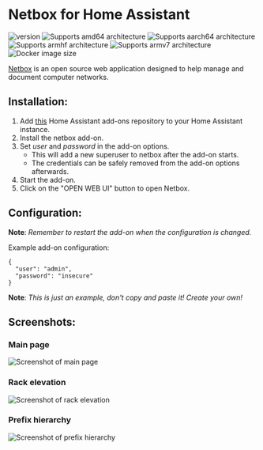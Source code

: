 # Netbox for Home Assistant

![version][version-shield]
![Supports amd64 architecture][amd64-shield]
![Supports aarch64 architecture][aarch64-shield]
![Supports armhf architecture][armhf-shield]
![Supports armv7 architecture][armv7-shield]
![Docker image size][image-size-shield]

[Netbox](https://github.com/netbox-community/netbox) is an open source web application designed to help manage and document computer networks. 

## Installation:

1. Add [this](https://github.com/casperklein/homeassistant-addons) Home Assistant add-ons repository to your Home Assistant instance.
1. Install the netbox add-on.
1. Set *user* and *password* in the add-on options.
    * This will add a new superuser to netbox after the add-on starts.
    * The credentials can be safely removed from the add-on options afterwards.
1. Start the add-on.
1. Click on the "OPEN WEB UI" button to open Netbox.

## Configuration:

**Note**: _Remember to restart the add-on when the configuration is changed._

Example add-on configuration:

    {
      "user": "admin",
      "password": "insecure"
    }

**Note**: _This is just an example, don't copy and paste it! Create your own!_

## Screenshots:

### Main page
![Screenshot of main page](https://raw.githubusercontent.com/netbox-community/netbox/develop/docs/media/screenshot1.png "Main page")

### Rack elevation
![Screenshot of rack elevation](https://raw.githubusercontent.com/netbox-community/netbox/develop/docs/media//screenshot2.png "Rack elevation")

### Prefix hierarchy
![Screenshot of prefix hierarchy](https://raw.githubusercontent.com/netbox-community/netbox/develop/docs/media/screenshot3.png "Prefix hierarchy")

[aarch64-shield]: https://img.shields.io/badge/aarch64-yes-blue.svg
[amd64-shield]: https://img.shields.io/badge/amd64-yes-blue.svg
[armhf-shield]: https://img.shields.io/badge/armhf-yes-blue.svg
[armv7-shield]: https://img.shields.io/badge/armv7-yes-blue.svg
[version-shield]: https://img.shields.io/badge/dynamic/json?color=blue&label=Version&query=version&url=https%3A%2F%2Fraw.githubusercontent.com%2Fcasperklein%2Fhomeassistant-addons%2Fmaster%2Fnetbox%2Fconfig.json
[image-size-shield]: https://img.shields.io/docker/image-size/casperklein/homeassistant-netbox/latest
